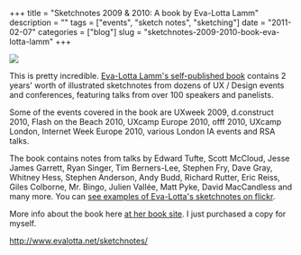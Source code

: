 +++
title = "Sketchnotes 2009 & 2010: A book by Eva-Lotta Lamm"
description = ""
tags = ["events", "sketch notes", "sketching"]
date = "2011-02-07"
categories = ["blog"]
slug = "sketchnotes-2009-2010-book-eva-lotta-lamm"
+++



  <div class="notebook-screenshot"><a href="http://www.evalotta.net/sketchnotes/"><img src="/media/bluga/wt4d5072685bd0e_large.jpg"/></a></div><p>This is pretty incredible. <a href="http://www.evalotta.net/sketchnotes/">Eva-Lotta Lamm's self-published book</a> contains 2 years' worth of illustrated sketchnotes from dozens of UX / Design events and conferences, featuring talks from over 100 speakers and panelists.</p>

<p>Some of the events covered in the book are UXweek 2009, d.construct 2010, Flash on the Beach 2010, UXcamp Europe 2010, offf 2010, UXcamp London, Internet Week Europe 2010, various London IA events and RSA talks.</p>

<p>The book contains notes from talks by Edward Tufte, Scott McCloud, Jesse James Garrett, Ryan Singer, Tim Berners-Lee, Stephen Fry, Dave Gray, Whitney Hess, Stephen Anderson, Andy Budd, Richard Rutter, Eric Reiss, Giles Colborne, Mr. Bingo, Julien Vallée, Matt Pyke, David MacCandless and many more. You can <a href="http://www.flickr.com/photos/evalottchen/sets/72157607235674386/with/5349497683/">see examples of Eva-Lotta's sketchnotes on flickr</a>.</p>

<p>More info about the book here <a href="http://www.evalotta.net/sketchnotes/">at her book site</a>. I just purchased a copy for myself.</p>

    
  <a href="http://www.evalotta.net/sketchnotes/">http://www.evalotta.net/sketchnotes/</a>
